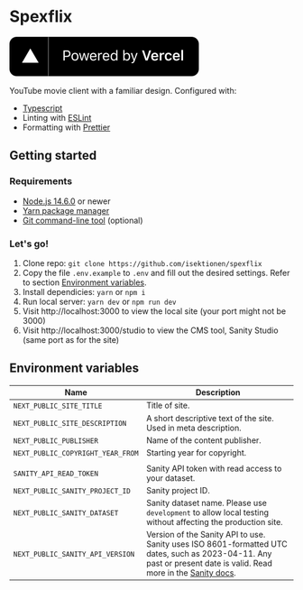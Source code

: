 # Spexflix

[![Powered by Vercel](./public/powered-by-vercel.svg)](https://vercel.com/?utm_source=isektionen&utm_campaign=oss)

YouTube movie client with a familiar design. Configured with:

- [Typescript](https://www.typescriptlang.org/)
- Linting with [ESLint](https://eslint.org/)
- Formatting with [Prettier](https://prettier.io/)

## Getting started

### Requirements

- [Node.js 14.6.0](https://nodejs.org/) or newer
- [Yarn package manager](https://yarnpkg.com/)
- [Git command-line tool](https://git-scm.com/) (optional)

### Let's go!

1. Clone repo: `git clone https://github.com/isektionen/spexflix`
2. Copy the file `.env.example` to `.env` and fill out the desired settings. Refer to section [Environment variables](#-environment-variables).
3. Install dependicies: `yarn` or `npm i`
4. Run local server: `yarn dev` or `npm run dev`
5. Visit http://localhost:3000 to view the local site (your port might not be 3000)
6. Visit http://localhost:3000/studio to view the CMS tool, Sanity Studio (same port as for the site)

## Environment variables

| Name                              | Description                                                                                                                                                                                                   |
| --------------------------------- | ------------------------------------------------------------------------------------------------------------------------------------------------------------------------------------------------------------- |
| `NEXT_PUBLIC_SITE_TITLE`          | Title of site.                                                                                                                                                                                                |
| `NEXT_PUBLIC_SITE_DESCRIPTION`    | A short descriptive text of the site. Used in meta description.                                                                                                                                               |
| `NEXT_PUBLIC_PUBLISHER`           | Name of the content publisher.                                                                                                                                                                                |
| `NEXT_PUBLIC_COPYRIGHT_YEAR_FROM` | Starting year for copyright.                                                                                                                                                                                  |
|                                   |                                                                                                                                                                                                               |
| `SANITY_API_READ_TOKEN`           | Sanity API token with read access to your dataset.                                                                                                                                                            |
| `NEXT_PUBLIC_SANITY_PROJECT_ID`   | Sanity project ID.                                                                                                                                                                                            |
| `NEXT_PUBLIC_SANITY_DATASET`      | Sanity dataset name. Please use `development` to allow local testing without affecting the production site.                                                                                                   |
| `NEXT_PUBLIC_SANITY_API_VERSION`  | Version of the Sanity API to use. Sanity uses ISO 8601-formatted UTC dates, such as 2023-04-11. Any past or present date is valid. Read more in the [Sanity docs](https://www.sanity.io/docs/api-versioning). |
